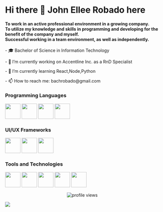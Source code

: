 <h1>Hi there 👋 John Ellee Robado here </h1>
<h4>To work in an active professional environment in a growing company.<br>To utilize my knowledge and skills in programming and developing for the benefit of the company and myself.<br>Successful working in a team environment, as well as independently.</h4>
<p>- 🎓 Bachelor of Science in Information Technology</p>
<p>- 🔭 I’m currently working on Accentline Inc. as a RnD Specialist</p>
<p>- 🌱 I’m currently learning React,Node,Python</p>
<p>- 📫 How to reach me: bachrobado@gmail.com</p>
<h3>Programming Languages</h3>
<p>
   <a href="https://upload.wikimedia.org/wikipedia/commons/thumb/7/7a/C_Sharp_logo.svg/932px-C_Sharp_logo.svg.png" target="_blank"><img src="https://upload.wikimedia.org/wikipedia/commons/thumb/7/7a/C_Sharp_logo.svg/932px-C_Sharp_logo.svg.png" height="50"></a>
  <a href="https://www.php.net/images/logos/new-php-logo.svg" target="_blank"><img src="https://www.php.net/images/logos/new-php-logo.svg" height="50"></a>
   <a href="https://upload.wikimedia.org/wikipedia/commons/thumb/9/99/Unofficial_JavaScript_logo_2.svg/512px-Unofficial_JavaScript_logo_2.svg.png" target="_blank"><img src="https://upload.wikimedia.org/wikipedia/commons/thumb/9/99/Unofficial_JavaScript_logo_2.svg/512px-Unofficial_JavaScript_logo_2.svg.png" height="50"></a>
  <a href="https://upload.wikimedia.org/wikipedia/commons/thumb/c/c3/Python-logo-notext.svg/600px-Python-logo-notext.svg.png" target="_blank"><img src="https://upload.wikimedia.org/wikipedia/commons/thumb/c/c3/Python-logo-notext.svg/600px-Python-logo-notext.svg.png" height="50"></a>
</p>
<h3>UI/UX Frameworks</h3>
<p>
   <a href="https://mdbootstrap.com/img/logo/mdb-transparent-big.png" target="_blank"><img src="https://mdbootstrap.com/img/logo/mdb-transparent-big.png" height="50"></a>
  <a href="https://upload.wikimedia.org/wikipedia/commons/thumb/b/b2/Bootstrap_logo.svg/1200px-Bootstrap_logo.svg.png" target="_blank"><img src="https://upload.wikimedia.org/wikipedia/commons/thumb/b/b2/Bootstrap_logo.svg/1200px-Bootstrap_logo.svg.png" height="50"></a>
   <a href="https://colinstodd.com/images/posts/matcss-min.png" target="_blank"><img src="https://colinstodd.com/images/posts/matcss-min.png" height="50"></a>
</p>
<h3>Tools and Technologies</h3>
<p>
   <a href="https://download.logo.wine/logo/MySQL/MySQL-Logo.wine.png" target="_blank"><img src="https://download.logo.wine/logo/MySQL/MySQL-Logo.wine.png" height="50"></a>
  <a href="https://mir-s3-cdn-cf.behance.net/project_modules/max_1200/53d9ae70251739.5b9d484cde8a2.jpg" target="_blank"><img src="https://mir-s3-cdn-cf.behance.net/project_modules/max_1200/53d9ae70251739.5b9d484cde8a2.jpg" height="50"></a>
   <a href="https://i.pinimg.com/originals/c7/28/0c/c7280cbc0bdd4608d6c09cd89ae9c4ca.png" target="_blank"><img src="https://i.pinimg.com/originals/c7/28/0c/c7280cbc0bdd4608d6c09cd89ae9c4ca.png" height="50"></a>
   <a href="https://i.pinimg.com/originals/c7/28/0c/c7280cbc0bdd4608d6c09cd89ae9c4ca.png" target="_blank"><img src="https://i.pinimg.com/originals/c7/28/0c/c7280cbc0bdd4608d6c09cd89ae9c4ca.png" height="50"></a>
   <a href="https://ist.mit.edu/sites/default/files/styles/news_image_node/public/news_images/OfficeLogoOrange740.2.png?itok=7xAZzVdk" target="_blank"><img src="https://ist.mit.edu/sites/default/files/styles/news_image_node/public/news_images/OfficeLogoOrange740.2.png?itok=7xAZzVdk" height="50"></a>
</p>


<p align="center">
  <img src="https://gpvc.arturio.dev/jedrobado" alt="profile views">
</p>
<p>
  <a href="https://github-readme-stats.vercel.app/api?username=jedrobado" target="_blank"><img src="https://github-readme-stats.vercel.app/api?username=jedrobado"></a>
</p>

